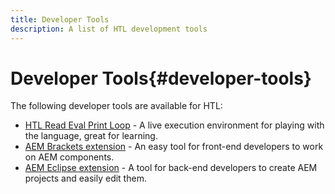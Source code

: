 ```yaml
---
title: Developer Tools
description: A list of HTL development tools
---
```


# Developer Tools{#developer-tools}

The following developer tools are available for HTL:

* [HTL Read Eval Print Loop](https://github.com/Adobe-Marketing-Cloud/aem-htl-repl) - A live execution environment for playing with the language, great for learning.
* [AEM Brackets extension](https://helpx.adobe.com/experience-manager/6-4/sites/developing/using/aem-brackets.html) - An easy tool for front-end developers to work on AEM components.
* [AEM Eclipse extension](https://helpx.adobe.com/experience-manager/6-4/sites/developing/using/aem-eclipse.html) - A tool for back-end developers to create AEM projects and easily edit them.

